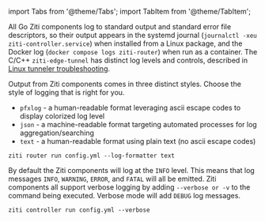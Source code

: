 
import Tabs from '@theme/Tabs';
import TabItem from '@theme/TabItem';

All Go Ziti components log to standard output and standard error file descriptors, so their output appears in the systemd journal (`journalctl -xeu ziti-controller.service`) when installed from a Linux package, and the Docker log (`docker compose logs ziti-router`) when run as a container. The C/C++ `ziti-edge-tunnel` has distinct log levels and controls, described in [Linux tunneler troubleshooting](/reference/tunnelers/linux/linux-tunnel-troubleshooting.md).

<Tabs>
<TabItem value="goformats" label="Log Formats">

Output from Ziti components comes in three distinct styles. Choose the style of logging that is right for you.

- `pfxlog` - a human-readable format leveraging ascii escape codes to display colorized log level
- `json` - a machine-readable format targeting automated processes for log aggregation/searching
- `text` - a human-readable format using plain text (no ascii escape codes)

```text title="Run the router without colorized log levels"
ziti router run config.yml --log-formatter text
```

</TabItem>
<TabItem value="golevels" label="Log Levels">

By default the Ziti components will log at the `INFO` level. This means that log messages `INFO`, `WARNING`, `ERROR`, and `FATAL` will all be emitted. Ziti components all support verbose logging by adding `--verbose or -v` to the command being executed. Verbose mode will add `DEBUG` log messages.

```text title="Run the controller with verbose (DEBUG, 4) log level"
ziti controller run config.yml --verbose
```

</TabItem>
</Tabs>
